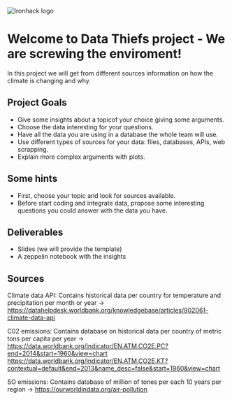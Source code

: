 
![Ironhack logo](https://i.imgur.com/1QgrNNw.png)

# Welcome to Data Thiefs project - We are screwing the enviroment!

In this project we will get from different sources information on how the climate is changing and why.

## Project Goals

* Give some insights about a topicof your choice giving some arguments.
* Choose the data interesting for your questions. 
* Have all the data you are using in a database the whole team will use.
* Use different types of sources for your data: files, databases, APIs, web scrapping.
* Explain more complex arguments with plots.


## Some hints
* First, choose your topic and look for sources available.
* Before start coding and integrate data, propose some interesting questions you could answer with the data you have.


## Deliverables
* Slides (we will provide the template)
* A zeppelin notebook with the insights

## Sources
Climate data API: Contains historical data per country for temperature and precipitation per month or year -> https://datahelpdesk.worldbank.org/knowledgebase/articles/902061-climate-data-api

C02 emissions: Contains database on historical data per country of metric tons per capita per year -> https://data.worldbank.org/indicator/EN.ATM.CO2E.PC?end=2014&start=1960&view=chart
https://data.worldbank.org/indicator/EN.ATM.CO2E.KT?contextual=default&end=2013&name_desc=false&start=1960&view=chart

SO emissions: Contains database of million of tones per each 10 years per region -> https://ourworldindata.org/air-pollution
